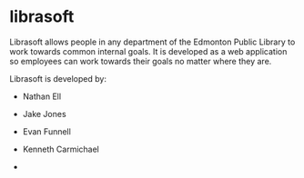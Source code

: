 # librasoft

Librasoft allows people in any department of the Edmonton Public Library to work towards common internal goals. It is developed as a web application so employees can work towards their goals no matter where they are.

Librasoft is developed by:

 - Nathan Ell
 - Jake Jones
 - Evan Funnell
 - Kenneth Carmichael

-
 
